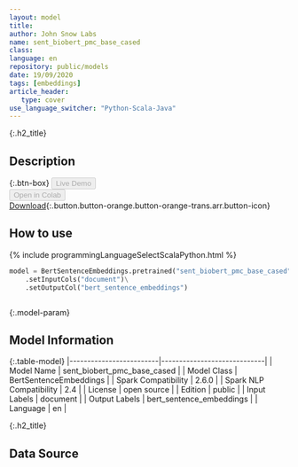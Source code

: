 ```yaml
---
layout: model
title: 
author: John Snow Labs
name: sent_biobert_pmc_base_cased
class: 
language: en
repository: public/models
date: 19/09/2020
tags: [embeddings]
article_header:
   type: cover
use_language_switcher: "Python-Scala-Java"
---
```


{:.h2_title}
## Description 




{:.btn-box}
<button class="button button-orange" disabled>Live Demo</button><br/><button class="button button-orange" disabled>Open in Colab</button><br/>[Download](https://s3.amazonaws.com/auxdata.johnsnowlabs.com/public/models/sent_biobert_pmc_base_cased_en_2.6.0_2.4_1600532770743.zip){:.button.button-orange.button-orange-trans.arr.button-icon}<br/>

## How to use 
<div class="tabs-box" markdown="1">

{% include programmingLanguageSelectScalaPython.html %}

```python
model = BertSentenceEmbeddings.pretrained("sent_biobert_pmc_base_cased","en","public/models")\
	.setInputCols("document")\
	.setOutputCol("bert_sentence_embeddings")
```

```scala

```
</div>



{:.model-param}
## Model Information

{:.table-model}
|-------------------------|-----------------------------|
| Model Name              | sent_biobert_pmc_base_cased |
| Model Class             | BertSentenceEmbeddings      |
| Spark Compatibility     | 2.6.0                       |
| Spark NLP Compatibility | 2.4                         |
| License                 | open source                 |
| Edition                 | public                      |
| Input Labels            | document                    |
| Output Labels           | bert_sentence_embeddings    |
| Language                | en                          |




{:.h2_title}
## Data Source



